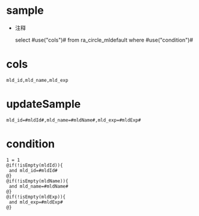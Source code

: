 sample
===
* 注释

	select #use("cols")# from ra_circle_mldefault  where  #use("condition")#

cols
===
	mld_id,mld_name,mld_exp

updateSample
===
	
	mld_id=#mldId#,mld_name=#mldName#,mld_exp=#mldExp#

condition
===

	1 = 1  
	@if(!isEmpty(mldId)){
	 and mld_id=#mldId#
	@}
	@if(!isEmpty(mldName)){
	 and mld_name=#mldName#
	@}
	@if(!isEmpty(mldExp)){
	 and mld_exp=#mldExp#
	@}
	
	